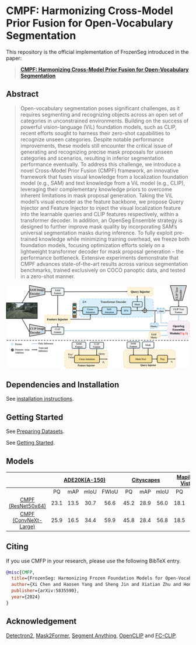 # CMPF: Harmonizing Cross-Model Prior Fusion for Open-Vocabulary Segmentation

This repository is the official implementation of FrozenSeg introduced in the paper:
>[**CMPF: Harmonizing Cross-Model Prior Fusion for Open-Vocabulary Segmentation**](https://arxiv.org/abs/2409.03525)


## Abstract

>Open-vocabulary segmentation poses significant challenges, as it requires segmenting and recognizing objects across an open set of categories in unconstrained environments. Building on the success of powerful vision-language (ViL) foundation models, such as CLIP, recent efforts sought to harness their zero-shot capabilities to recognize unseen categories. Despite notable performance improvements, these models still encounter the critical issue of generating and recognizing precise mask proposals for unseen categories and scenarios, resulting in inferior segmentation performance eventually. To address this challenge, we introduce a novel Cross-Model Prior Fusion (CMPF) framework, an innovative framework that fuses visual knowledge from a localization foundation model (e.g., SAM) and text knowledge from a ViL model (e.g., CLIP), leveraging their complementary knowledge priors to overcome inherent limitations in mask proposal generation. Taking the ViL model’s visual encoder as the feature backbone, we propose Query Injector and Feature Injector to inject the visual localization feature into the learnable queries and CLIP features respectively, within a transformer decoder. In addition, an OpenSeg Ensemble strategy is designed to further improve mask quality by incorporating SAM’s universal segmentation masks during inference. To fully exploit pre-trained knowledge while minimizing training overhead, we freeze both foundation models, focusing optimization efforts solely on a lightweight transformer decoder for mask proposal generation – the performance bottleneck. Extensive experiments demonstrate that CMPF advances state-of-the-art results across various segmentation benchmarks, trained exclusively on COCO panoptic data, and tested in a zero-shot manner.

![FrozenSeg design](images/frozenseg.png)

## Dependencies and Installation
See [installation instructions](INSTALL.md).

## Getting Started
See [Preparing Datasets](datasets/README.md).

See [Getting Started](GETTING_STARTED.md).


## Models
<table>
<thead>
  <tr>
    <th align="center"></th>
    <th align="center" style="text-align:center" colspan="4"><a href="logs/testing/ade20k.log">ADE20K(A-150)</th>
    <th align="center" style="text-align:center" colspan="3"><a href="logs/testing/cityscapes.log">Cityscapes</th>
    <th align="center" style="text-align:center" colspan="2"><a href="logs/testing/mapillary_vistas.log">Mapillary Vistas</th>
    <th align="center" style="text-align:center" colspan="2"><a href="logs/testing/bdd100k.log">BDD 100K</th>
    <th align="center" style="text-align:center" colspan="2"><a href="logs/testing/a-847.log"> A-847 </th>
    <th align="center" style="text-align:center" colspan="2"><a href="logs/testing/pc-459.log"> PC-459 </th>
    <th align="center" style="text-align:center" colspan="2"><a href="logs/testing/pas-21.log">PAS-21 </th>
    <th align="center" style="text-align:center" ><a href="logs/testing/lvis.log">Lvis </th>
    <th align="center" style="text-align:center" colspan="3"><a href="logs/testing/coco.log">COCO <br> (training dataset)</th>
    <th align="center" style="text-align:center">download </th>
  </tr>
</thead>
<tbody>
  <tr>
    <td align="center"></td>
    <td align="center">PQ</td>
    <td align="center">mAP</td>
    <td align="center">mIoU</td>
    <td align="center">FWIoU</td>
    <td align="center">PQ</td>
    <td align="center">mAP</td>
    <td align="center">mIoU</td>
    <td align="center">PQ</td>
    <td align="center">mIoU</td>
    <td align="center">PQ</td>
    <td align="center">mIoU</td>
    <td align="center">mIoU</td>
    <td align="center">FWIoU</td>
    <td align="center">mIoU</td>
    <td align="center">FWIoU</td>
    <td align="center">mIoU</td>
    <td align="center">FWIoU</td>
    <td align="center">APr</td>
    <td align="center">PQ</td>
    <td align="center">mAP</td>
    <td align="center">mIoU</td>
    <td></td>
  </tr>
    <td align="center"><a href="configs/coco/frozenseg/r50x64_eval_ade20k.yaml"> CMPF (ResNet50x64) </a></td>
    <td align="center">23.1</td>
    <td align="center">13.5</td>
    <td align="center">30.7</td>
    <td align="center">56.6</td>
    <td align="center">45.2</td>
    <td align="center">28.9</td>
    <td align="center">56.0</td>
    <td align="center">18.1</td>
    <td align="center">27.7</td>
    <td align="center">12.9</td>
    <td align="center">46.2</td>
    <td align="center">11.8</td>
    <td align="center">52.8</td>
    <td align="center">18.7</td>
    <td align="center">60.1</td>
    <td align="center">82.3</td>
    <td align="center">92.1</td>
    <td align="center">23.5</td>
    <td align="center">55.7</td>
    <td align="center">47.4</td>
    <td align="center">65.4</td>
    <td align="center"><a href="https://drive.google.com/file/d/1wiPKPczTXrH1cPrDbf-l9NGdOkMUUikw/view?usp=drive_link"> checkpoint </a></td>
  </tr>
  <tr>
    <td align="center"><a href="configs/coco/frozenseg/convnext_large_eval_ade20k.yaml"> CMPF (ConvNeXt-Large) </a></td>
    <td align="center">25.9</td>
    <td align="center">16.5</td>
    <td align="center">34.4</td>
    <td align="center">59.9</td>
    <td align="center">45.8</td>
    <td align="center">28.4</td>
    <td align="center">56.8</td>
    <td align="center">18.5</td>
    <td align="center">27.3</td>
    <td align="center">19.3</td>
    <td align="center">52.3</td>
    <td align="center">14.8</td>
    <td align="center">51.4</td>
    <td align="center">19.7</td>
    <td align="center">60.2</td>
    <td align="center">82.5</td>
    <td align="center">92.1</td>
    <td align="center">25.6</td>
    <td align="center">56.2</td>
    <td align="center">47.3</td>
    <td align="center">65.5</td>
    <td align="center"><a href="https://drive.google.com/file/d/1ThjVgY7nawm1AAP1LhrmGVlI3zr1EYMG/view?usp=drive_link"> checkpoint </a></td>
  </tr>
</tbody>
</table>



## Citing

If you use CMFP in your research, please use the following BibTeX entry.

```BibTeX
@misc{CMFP,
  title={FrozenSeg: Harmonizing Frozen Foundation Models for Open-Vocabulary Segmentation},
  author={Xi Chen and Haosen Yang and Sheng Jin and Xiatian Zhu and Hongxun Yao},
  publisher={arXiv:5835590},
  year={2024}
}
```

##  Acknowledgement
[Detectron2](https://github.com/facebookresearch/detectron2), [Mask2Former](https://github.com/facebookresearch/Mask2Former), [Segment Anything](https://github.com/facebookresearch/segment-anything), [OpenCLIP](https://github.com/mlfoundations/open_clip) and [FC-CLIP](https://github.com/bytedance/fc-clip/tree/main).
